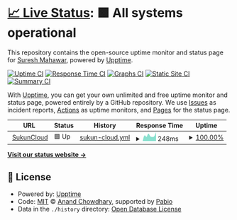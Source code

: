 # [📈 Live Status](https://status.sukuncloud.com): <!--live status--> **🟩 All systems operational**

This repository contains the open-source uptime monitor and status page for [Suresh Mahawar](https://www.sukuncloud.com), powered by [Upptime](https://github.com/upptime/upptime).

[![Uptime CI](https://github.com/suresh-mahawar/uptime/workflows/Uptime%20CI/badge.svg)](https://github.com/suresh-mahawar/uptime/actions?query=workflow%3A%22Uptime+CI%22)
[![Response Time CI](https://github.com/suresh-mahawar/uptime/workflows/Response%20Time%20CI/badge.svg)](https://github.com/suresh-mahawar/uptime/actions?query=workflow%3A%22Response+Time+CI%22)
[![Graphs CI](https://github.com/suresh-mahawar/uptime/workflows/Graphs%20CI/badge.svg)](https://github.com/suresh-mahawar/uptime/actions?query=workflow%3A%22Graphs+CI%22)
[![Static Site CI](https://github.com/suresh-mahawar/uptime/workflows/Static%20Site%20CI/badge.svg)](https://github.com/suresh-mahawar/uptime/actions?query=workflow%3A%22Static+Site+CI%22)
[![Summary CI](https://github.com/suresh-mahawar/uptime/workflows/Summary%20CI/badge.svg)](https://github.com/suresh-mahawar/uptime/actions?query=workflow%3A%22Summary+CI%22)

With [Upptime](https://upptime.js.org), you can get your own unlimited and free uptime monitor and status page, powered entirely by a GitHub repository. We use [Issues](https://github.com/suresh-mahawar/uptime/issues) as incident reports, [Actions](https://github.com/suresh-mahawar/uptime/actions) as uptime monitors, and [Pages](https://status.sukuncloud.com) for the status page.

<!--start: status pages-->
<!-- This summary is generated by Upptime (https://github.com/upptime/upptime) -->
<!-- Do not edit this manually, your changes will be overwritten -->
<!-- prettier-ignore -->
| URL | Status | History | Response Time | Uptime |
| --- | ------ | ------- | ------------- | ------ |
| <img alt="" src="https://icons.duckduckgo.com/ip3/sukuncloud.com.ico" height="13"> [SukunCloud](https://sukuncloud.com) | 🟩 Up | [sukun-cloud.yml](https://github.com/suresh-mahawar/uptime/commits/HEAD/history/sukun-cloud.yml) | <details><summary><img alt="Response time graph" src="./graphs/sukun-cloud/response-time-week.png" height="20"> 248ms</summary><br><a href="https://status.sukuncloud.com/history/sukun-cloud"><img alt="Response time 212" src="https://img.shields.io/endpoint?url=https%3A%2F%2Fraw.githubusercontent.com%2Fsuresh-mahawar%2Fuptime%2FHEAD%2Fapi%2Fsukun-cloud%2Fresponse-time.json"></a><br><a href="https://status.sukuncloud.com/history/sukun-cloud"><img alt="24-hour response time 384" src="https://img.shields.io/endpoint?url=https%3A%2F%2Fraw.githubusercontent.com%2Fsuresh-mahawar%2Fuptime%2FHEAD%2Fapi%2Fsukun-cloud%2Fresponse-time-day.json"></a><br><a href="https://status.sukuncloud.com/history/sukun-cloud"><img alt="7-day response time 248" src="https://img.shields.io/endpoint?url=https%3A%2F%2Fraw.githubusercontent.com%2Fsuresh-mahawar%2Fuptime%2FHEAD%2Fapi%2Fsukun-cloud%2Fresponse-time-week.json"></a><br><a href="https://status.sukuncloud.com/history/sukun-cloud"><img alt="30-day response time 212" src="https://img.shields.io/endpoint?url=https%3A%2F%2Fraw.githubusercontent.com%2Fsuresh-mahawar%2Fuptime%2FHEAD%2Fapi%2Fsukun-cloud%2Fresponse-time-month.json"></a><br><a href="https://status.sukuncloud.com/history/sukun-cloud"><img alt="1-year response time 212" src="https://img.shields.io/endpoint?url=https%3A%2F%2Fraw.githubusercontent.com%2Fsuresh-mahawar%2Fuptime%2FHEAD%2Fapi%2Fsukun-cloud%2Fresponse-time-year.json"></a></details> | <details><summary><a href="https://status.sukuncloud.com/history/sukun-cloud">100.00%</a></summary><a href="https://status.sukuncloud.com/history/sukun-cloud"><img alt="All-time uptime 100.00%" src="https://img.shields.io/endpoint?url=https%3A%2F%2Fraw.githubusercontent.com%2Fsuresh-mahawar%2Fuptime%2FHEAD%2Fapi%2Fsukun-cloud%2Fuptime.json"></a><br><a href="https://status.sukuncloud.com/history/sukun-cloud"><img alt="24-hour uptime 100.00%" src="https://img.shields.io/endpoint?url=https%3A%2F%2Fraw.githubusercontent.com%2Fsuresh-mahawar%2Fuptime%2FHEAD%2Fapi%2Fsukun-cloud%2Fuptime-day.json"></a><br><a href="https://status.sukuncloud.com/history/sukun-cloud"><img alt="7-day uptime 100.00%" src="https://img.shields.io/endpoint?url=https%3A%2F%2Fraw.githubusercontent.com%2Fsuresh-mahawar%2Fuptime%2FHEAD%2Fapi%2Fsukun-cloud%2Fuptime-week.json"></a><br><a href="https://status.sukuncloud.com/history/sukun-cloud"><img alt="30-day uptime 100.00%" src="https://img.shields.io/endpoint?url=https%3A%2F%2Fraw.githubusercontent.com%2Fsuresh-mahawar%2Fuptime%2FHEAD%2Fapi%2Fsukun-cloud%2Fuptime-month.json"></a><br><a href="https://status.sukuncloud.com/history/sukun-cloud"><img alt="1-year uptime 100.00%" src="https://img.shields.io/endpoint?url=https%3A%2F%2Fraw.githubusercontent.com%2Fsuresh-mahawar%2Fuptime%2FHEAD%2Fapi%2Fsukun-cloud%2Fuptime-year.json"></a></details>

<!--end: status pages-->

[**Visit our status website →**](https://status.sukuncloud.com)

## 📄 License

- Powered by: [Upptime](https://github.com/upptime/upptime)
- Code: [MIT](./LICENSE) © [Anand Chowdhary](https://anandchowdhary.com), supported by [Pabio](https://pabio.com)
- Data in the `./history` directory: [Open Database License](https://opendatacommons.org/licenses/odbl/1-0/)
